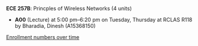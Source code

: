 **ECE 257B**: Princples of Wireless Networks (4 units)

- **A00** (Lecture) at 5:00 pm–6:20 pm on Tuesday, Thursday at RCLAS R118 by Bharadia, Dinesh (A15368150)

[Enrollment numbers over time](./ECE257B.tsv)
